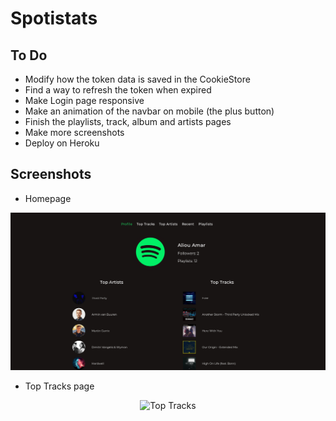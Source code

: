 # Spotistats

## To Do

- Modify how the token data is saved in the CookieStore
- Find a way to refresh the token when expired
- Make Login page responsive
- Make an animation of the navbar on mobile (the plus button)
- Finish the playlists, track, album and artists pages
- Make more screenshots
- Deploy on Heroku

## Screenshots

- Homepage

![Homepage](screenshots/homepage.jpg "Homepage")

- Top Tracks page

<p align="center">
  <img src="https://github.com/amaraliou/spotistats/screenshots/toptracks-mobile.jpg" alt="Top Tracks"/>
</p>